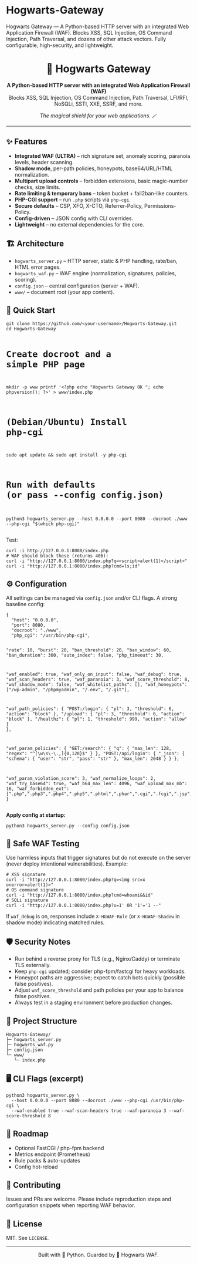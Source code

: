 # Hogwarts-Gateway
Hogwarts Gateway — A Python-based HTTP server with an integrated Web Application Firewall (WAF). Blocks XSS, SQL Injection, OS Command Injection, Path Traversal, and dozens of other attack vectors. Fully configurable, high-security, and lightweight.

<!-- README.md (HTML-flavored) -->
<h1 align="center">🏰 Hogwarts Gateway</h1>
<p align="center">
  <strong>A Python-based HTTP server with an integrated Web Application Firewall (WAF)</strong><br/>
  Blocks XSS, SQL Injection, OS Command Injection, Path Traversal, LFI/RFI, NoSQLi, SSTI, XXE, SSRF, and more.
</p>
<p align="center">
  <em>The magical shield for your web applications.</em> 🪄
</p>

<hr/>

<h2>✨ Features</h2>
<ul>
  <li><strong>Integrated WAF (ULTRA)</strong> – rich signature set, anomaly scoring, paranoia levels, header scanning.</li>
  <li><strong>Shadow mode</strong>, per-path policies, honeypots, base64/URL/HTML normalization.</li>
  <li><strong>Multipart upload controls</strong> – forbidden extensions, basic magic-number checks, size limits.</li>
  <li><strong>Rate limiting &amp; temporary bans</strong> – token bucket + fail2ban-like counters.</li>
  <li><strong>PHP-CGI support</strong> – run <code>.php</code> scripts via <code>php-cgi</code>.</li>
  <li><strong>Secure defaults</strong> – CSP, XFO, X-CTO, Referrer-Policy, Permissions-Policy.</li>
  <li><strong>Config-driven</strong> – JSON config with CLI overrides.</li>
  <li><strong>Lightweight</strong> – no external dependencies for the core.</li>
</ul>

<h2>🏗️ Architecture</h2>
<ul>
  <li><code>hogwarts_server.py</code> – HTTP server, static &amp; PHP handling, rate/ban, HTML error pages.</li>
  <li><code>hogwarts_waf.py</code> – WAF engine (normalization, signatures, policies, scoring).</li>
  <li><code>config.json</code> – central configuration (server + WAF).</li>
  <li><code>www/</code> – document root (your app content).</li>
</ul>

<h2>🚀 Quick Start</h2>
<pre><code class="language-bash">git clone https://github.com/&lt;your-username&gt;/Hogwarts-Gateway.git
cd Hogwarts-Gateway

# Create docroot and a simple PHP page
mkdir -p www
printf '&lt;?php echo "Hogwarts Gateway OK "; echo phpversion(); ?&gt;' &gt; www/index.php

# (Debian/Ubuntu) Install php-cgi
sudo apt update &amp;&amp; sudo apt install -y php-cgi

# Run with defaults (or pass --config config.json)
python3 hogwarts_server.py --host 0.0.0.0 --port 8080 --docroot ./www --php-cgi "$(which php-cgi)"
</code></pre>

<p>Test:</p>
<pre><code class="language-bash">curl -i http://127.0.0.1:8080/index.php
# WAF should block these (returns 406):
curl -i "http://127.0.0.1:8080/index.php?q=&lt;script&gt;alert(1)&lt;/script&gt;"
curl -i "http://127.0.0.1:8080/index.php?cmd=ls;id"
</code></pre>

<h2>⚙️ Configuration</h2>
<p>All settings can be managed via <code>config.json</code> and/or CLI flags. A strong baseline config:</p>
<pre><code class="language-json">{
  "host": "0.0.0.0",
  "port": 8080,
  "docroot": "./www",
  "php_cgi": "/usr/bin/php-cgi",

  "rate": 10,
  "burst": 20,
  "ban_threshold": 20,
  "ban_window": 60,
  "ban_duration": 300,
  "auto_index": false,
  "php_timeout": 30,

  "waf_enabled": true,
  "waf_only_on_input": false,
  "waf_debug": true,
  "waf_scan_headers": true,
  "waf_paranoia": 3,
  "waf_score_threshold": 8,
  "waf_shadow_mode": false,
  "waf_whitelist_paths": [],
  "waf_honeypots": ["/wp-admin", "/phpmyadmin", "/.env", "/.git"],

  "waf_path_policies": {
    "POST:/login": { "pl": 3, "threshold": 6, "action": "block" },
    "/upload":     { "pl": 3, "threshold": 6, "action": "block" },
    "/healthz":    { "pl": 1, "threshold": 999, "action": "allow" }
  },

  "waf_param_policies": {
    "GET:/search": {
      "q": { "max_len": 128, "regex": "^[\\w\\s\\-\\.,]{0,128}$" }
    },
    "POST:/api/login": {
      "_json": { "schema": { "user": "str", "pass": "str" }, "max_len": 2048 }
    }
  },

  "waf_param_violation_score": 3,
  "waf_normalize_loops": 2,
  "waf_try_base64": true,
  "waf_b64_max_len": 4096,
  "waf_upload_max_mb": 16,
  "waf_forbidden_ext": [".php",".php3",".php4",".php5",".phtml",".phar",".cgi",".fcgi",".jsp",".asp",".aspx",".js",".mjs",".exe",".dll",".so",".sh",".bat",".cmd",".vbs",".ps1"]
}
</code></pre>

<p><strong>Apply config at startup:</strong></p>
<pre><code class="language-bash">python3 hogwarts_server.py --config config.json
</code></pre>

<h2>🧪 Safe WAF Testing</h2>
<p>Use harmless inputs that trigger signatures but do not execute on the server (never deploy intentional vulnerabilities). Example:</p>
<pre><code class="language-bash"># XSS signature
curl -i "http://127.0.0.1:8080/index.php?q=&lt;img src=x onerror=alert(1)&gt;"
# OS command signature
curl -i "http://127.0.0.1:8080/index.php?cmd=whoami&&id"
# SQLi signature
curl -i "http://127.0.0.1:8080/index.php?u=1' OR '1'='1 --"
</code></pre>
<p>If <code>waf_debug</code> is on, responses include <code>X-HGWAF-Rule</code> (or <code>X-HGWAF-Shadow</code> in shadow mode) indicating matched rules.</p>

<h2>🛡️ Security Notes</h2>
<ul>
  <li>Run behind a reverse proxy for TLS (e.g., Nginx/Caddy) or terminate TLS externally.</li>
  <li>Keep <code>php-cgi</code> updated; consider php-fpm/fastcgi for heavy workloads.</li>
  <li>Honeypot paths are aggressive; expect to catch bots quickly (possible false positives).</li>
  <li>Adjust <code>waf_score_threshold</code> and path policies per your app to balance false positives.</li>
  <li>Always test in a staging environment before production changes.</li>
</ul>

<h2>📂 Project Structure</h2>
<pre><code>Hogwarts-Gateway/
├─ hogwarts_server.py
├─ hogwarts_waf.py
├─ config.json
└─ www/
   └─ index.php
</code></pre>

<h2>🖥️ CLI Flags (excerpt)</h2>
<pre><code class="language-bash">python3 hogwarts_server.py \
  --host 0.0.0.0 --port 8080 --docroot ./www --php-cgi /usr/bin/php-cgi \
  --waf-enabled true --waf-scan-headers true --waf-paranoia 3 --waf-score-threshold 8
</code></pre>

<h2>🧩 Roadmap</h2>
<ul>
  <li>Optional FastCGI / php-fpm backend</li>
  <li>Metrics endpoint (Prometheus)</li>
  <li>Rule packs &amp; auto-updates</li>
  <li>Config hot-reload</li>
</ul>

<h2>🤝 Contributing</h2>
<p>Issues and PRs are welcome. Please include reproduction steps and configuration snippets when reporting WAF behavior.</p>

<h2>📜 License</h2>
<p>MIT. See <code>LICENSE</code>.</p>

<hr/>

<p align="center">
  Built with 🐍 Python. Guarded by 🏰 Hogwarts WAF.
</p>
